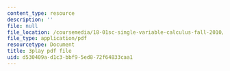 ```yaml
---
content_type: resource
description: ''
file: null
file_location: /coursemedia/18-01sc-single-variable-calculus-fall-2010/d530409ad1c3bbf95ed872f64833caa1_zsKdRjP91Fs.pdf
file_type: application/pdf
resourcetype: Document
title: 3play pdf file
uid: d530409a-d1c3-bbf9-5ed8-72f64833caa1
---
```

